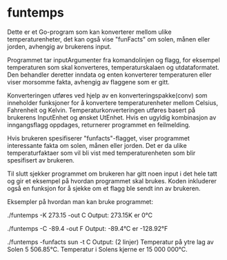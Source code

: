 # funtemps

Dette er et Go-program som kan konverterer mellom ulike temperaturenheter, det kan også vise "funFacts" om solen, månen eller jorden, avhengig av brukerens input.

Programmet tar inputArgumenter fra komandolinjen og flagg, for eksempel temperaturen som skal konverteres, temperaturskalaen og utdataformatet. Den behandler deretter inndata og enten konverterer temperaturen eller viser morsomme fakta, avhengig av flaggene som er gitt.

Konverteringen utføres ved hjelp av en konverteringspakke(conv) som inneholder funksjoner for å konvertere temperaturenheter mellom Celsius, Fahrenheit og Kelvin. Temperaturkonverteringen utføres basert på brukerens InputEnhet og ønsket UtEnhet. Hvis en ugyldig kombinasjon av inngangsflagg oppdages, returnerer programmet en feilmelding.

Hvis brukeren spesifiserer "funfacts"-flagget, viser programmet interessante fakta om solen, månen eller jorden. Det er da ulike temperaturfaktaer som vil bli vist med temperaturenheten som blir spesifisert av brukeren.

Til slutt sjekker programmet om brukeren har gitt noen input i det hele tatt og gir et eksempel på hvordan programmet skal brukes. Koden inkluderer også en funksjon for å sjekke om et flagg ble sendt inn av brukeren.

Eksempler på hvordan man kan bruke programmet:

./funtemps -K 273.15 -out C
Output: 273.15K er 0°C

./funtemps -C -89.4 -out F
Output: -89.4°C er -128.92°F

./funtemps -funfacts sun -t C
Output: (2 linjer)
Temperatur på ytre lag av Solen 5 506.85°C.
Temperatur i Solens kjerne er 15 000 000°C.
